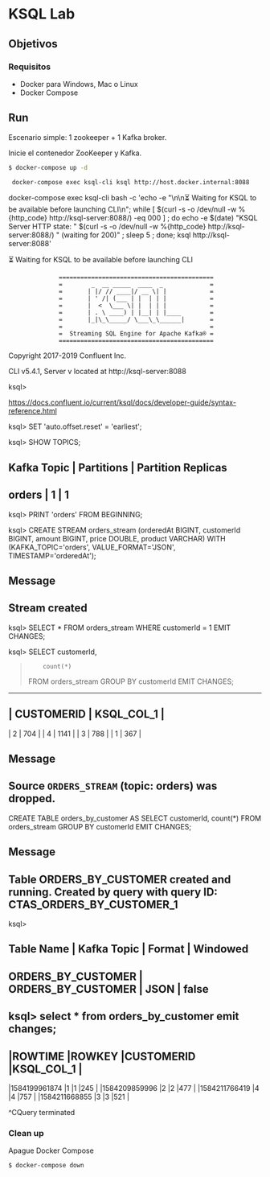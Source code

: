 # KSQL Lab

## Objetivos

 
### Requisitos

 * Docker para Windows, Mac o Linux
 * Docker Compose 

## Run
Escenario simple: 1 zookeeper + 1 Kafka broker.

Inicie el contenedor ZooKeeper y Kafka.

```sh
$ docker-compose up -d
```

```sh
 docker-compose exec ksql-cli ksql http://host.docker.internal:8088
``` 

docker-compose exec ksql-cli bash -c 'echo -e "\n\n⏳ Waiting for KSQL to be available before launching CLI\n"; while [ $(curl -s -o /dev/null -w %{http_code} http://ksql-server:8088/) -eq 000 ] ; do echo -e $(date) "KSQL Server HTTP state: " $(curl -s -o /dev/null -w %{http_code} http://ksql-server:8088/) " (waiting for 200)" ; sleep 5 ; done; ksql http://ksql-server:8088'

⏳ Waiting for KSQL to be available before launching CLI


                  ===========================================
                  =        _  __ _____  ____  _             =
                  =       | |/ // ____|/ __ \| |            =
                  =       | ' /| (___ | |  | | |            =
                  =       |  <  \___ \| |  | | |            =
                  =       | . \ ____) | |__| | |____        =
                  =       |_|\_\_____/ \___\_\______|       =
                  =                                         =
                  =  Streaming SQL Engine for Apache Kafka® =
                  ===========================================

Copyright 2017-2019 Confluent Inc.

CLI v5.4.1, Server v<unknown> located at http://ksql-server:8088

ksql> 

https://docs.confluent.io/current/ksql/docs/developer-guide/syntax-reference.html


ksql>  SET 'auto.offset.reset' = 'earliest';

ksql> SHOW TOPICS; 

Kafka Topic  | Partitions | Partition Replicas
------------------------------------------------
 orders | 1          | 1
------------------------------------------------

ksql> PRINT 'orders' FROM BEGINNING; 


ksql> CREATE STREAM orders_stream
  (orderedAt BIGINT,
   customerId BIGINT, 
   amount BIGINT,
   price DOUBLE,
   product VARCHAR)
  WITH (KAFKA_TOPIC='orders',
        VALUE_FORMAT='JSON',
        TIMESTAMP='orderedAt');

 Message
----------------
 Stream created
----------------

ksql> SELECT * FROM orders_stream WHERE customerId = 1 EMIT CHANGES;

ksql> SELECT customerId,
>         count(*)
>  FROM orders_stream
>  GROUP BY customerId
>  EMIT CHANGES;

-------------------------------------------------------------------------------------
| CUSTOMERID                   |    KSQL_COL_1                                      |
-------------------------------------------------------------------------------------
| 2                            | 704                                                |
| 4                            | 1141                                               |
| 3                            | 788                                                |
| 1                            | 367                                                |
 

 Message
----------------------------------------------------------
 Source `ORDERS_STREAM` (topic: orders) was dropped.
----------------------------------------------------------
 
 
 CREATE TABLE orders_by_customer AS
  SELECT customerId,
         count(*)
  FROM orders_stream
  GROUP BY customerId
  EMIT CHANGES;

 Message
---------------------------------------------------------------------------------------------------------
 Table ORDERS_BY_CUSTOMER created and running. Created by query with query ID: CTAS_ORDERS_BY_CUSTOMER_1
---------------------------------------------------------------------------------------------------------
ksql>

 Table Name         | Kafka Topic        | Format | Windowed
-------------------------------------------------------------
 ORDERS_BY_CUSTOMER | ORDERS_BY_CUSTOMER | JSON   | false
-------------------------------------------------------------



ksql> select * from orders_by_customer emit changes;
-----------------------------------------------------------------------------------------------------------------------------------------------------
|ROWTIME                             |ROWKEY                              |CUSTOMERID                          |KSQL_COL_1                          |
-----------------------------------------------------------------------------------------------------------------------------------------------------
|1584199961874                       |1                                   |1                                   |245                                 |
|1584209859996                       |2                                   |2                                   |477                                 |
|1584211766419                       |4                                   |4                                   |757                                 |
|1584211668855                       |3                                   |3                                   |521                                 |

^CQuery terminated





### Clean up

Apague Docker Compose

```sh
$ docker-compose down
```


